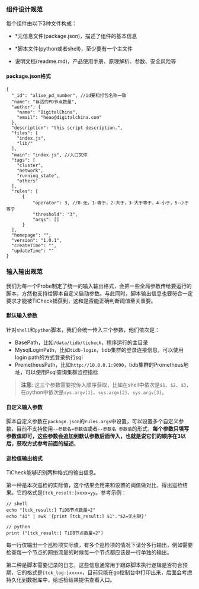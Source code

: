 ### 组件设计规范

每个组件由以下3种文件构成：

- *元信息文件(package.json)，描述了组件的基本信息

- *脚本文件(python或者shell)，至少要有一个主文件

- 说明文档(readme.md)，产品使用手册、原理解析、参数、安全风险等



#### package.json格式
```
{
  "_id": "alive_pd_number", //id要和打包名称一致
  "name": "存活的PD节点数量",
  "author": {
    "name": "DigitalChina",
    "email": "heao@digitalchina.com"
  },
  "description": "this script description.",
  "files": [
    "index.js",
    "lib/"
  ],
  "main": "index.js", //入口文件
  "tags": [
    "cluster",
    "network",
    "running_state",
    "others"
  ],
  "rules": [
      {
          "operator": 3, //0-无，1-等于，2-大于，3-大于等于，4-小于，5-小于等于
          "threshold": "3",
          "args": []
      }
  ],
  "homepage": "",
  "version": "1.0.1",
  "createTime": "",
  "updateTime": ""
}

```


### 输入输出规范

我们为每一个Probe制定了统一的输入输出格式，会把一些全局参数传给要运行的脚本，方然也支持给脚本自定义启动参数。与此同时，脚本输出信息也要符合一定要求才能被TiCheck捕获到，这和是否能正确判断阈值至关重要。

#### 默认输入参数

针对`shell`和`python`脚本，我们会统一传入三个参数，他们依次是：

- BasePath，比如`/data/tidb/ticheck`，程序运行的主目录
- MysqlLoginPath，比如`tidb-login`，tidb集群的登录连接信息，可以使用login path的方式登录执行sql
- PremetheusPath，比如`http://10.0.0.1:9090`，tidb集群的Prometheus地址，可以使用Psql查询集群监控指标

> **注意:**
> 这三个参数需要按传入顺序获取，比如在shell中依次是`$1`、`$2`、`$3`，在python中依次是`sys.argv[1]`、`sys.argv[2]`、`sys.argv[3]`。

#### 自定义输入参数

脚本自定义参数在`package.json`的`rules.args`中设置，可以设置多个自定义参数，目前不支持使用`--参数名=参数值`或者`--参数名 参数值`的形式，**每个参数只填写参数值即可，这些参数会追加到默认参数后面传入，也就是说它们的顺序在3以后，获取方式参考前面的描述**。

#### 巡检值输出格式

TiCheck能够识别两种格式的输出信息。

第一种是本次巡检的实际值，这个结果会用来和设置的阈值做对比，得出巡检结果。它的格式是`[tck_result:]xxxx=yy`。参考示例：
```
// shell
echo "[tck_result:] TiDB节点数量=2"
echo "$i" | awk '{print [tck_result:] $1"."$2=无主键}'

// python
print ("[tck_result:] TiDB节点数量=2")
```
每一行仅输出一个巡检项实际值，有多个巡检项的情况下请分多行输出，例如需要检查每一个节点的网络流量的时候每一个节点都应该是一行单独的输出。

第二种是脚本需要记录的日志，这些信息通常用于跟踪脚本执行逻辑是否符合预期，它的格式是`[tck_log:]xxxxx`，目前只能在go控制台中打印出来，后面会考虑持久化到数据库中，给巡检结果提供查看入口。